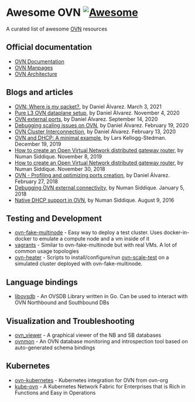 # Awesome OVN [![Awesome](https://cdn.rawgit.com/sindresorhus/awesome/d7305f38d29fed78fa85652e3a63e154dd8e8829/media/badge.svg)](https://github.com/sindresorhus/awesome)
A curated list of awesome [OVN](https://github.com/ovn-org/ovn) resources

## Official documentation

* [OVN Documentation](https://docs.ovn.org/en/latest/)
* [OVN Manpages](https://www.ovn.org/support/dist-docs)
* [OVN Architecture](https://www.ovn.org/support/dist-docs/ovn-architecture.7.html)

## Blogs and articles

* [OVN: Where is my packet?](http://dani.foroselectronica.es/ovn-where-is-my-packet-665/), by Daniel Álvarez. March 3, 2021
* [Pure L3 OVN dataplane setup](http://dani.foroselectronica.es/pure-l3-ovn-dataplane-setup-652/), by Daniel Álvarez. November 4, 2020
* [OVN external ports](http://dani.foroselectronica.es/ovn-external-ports-604/), by Daniel Álvarez. September 14, 2020
* [Debugging scaling issues on OVN](http://dani.foroselectronica.es/debugging-scaling-issues-on-ovn-595/), by Daniel Álvarez. February 19, 2020
* [OVN Cluster Interconnection](http://dani.foroselectronica.es/ovn-cluster-interconnection-567/), by Daniel Álvarez. February 13, 2020
* [OVN and DHCP: A minimal example](https://blog.oddbit.com/post/2019-12-19-ovn-and-dhcp/), by Lars Kellogg-Stedman. December 19, 2019
* [How to create an Open Virtual Network distributed gateway router](https://developers.redhat.com/blog/2018/11/08/how-to-create-an-open-virtual-network-distributed-gateway-router/), by Numan Siddique. November 8, 2019
* [How to create an Open Virtual Network distributed gateway router](https://numans.blog/2018/11/30/how-to-create-an-open-virtual-network-distributed-gateway-router/), by Numan Siddique. November 30, 2018
* [OVN - Profiling and optimizing ports creation](http://dani.foroselectronica.es/ovn-profiling-and-optimizing-ports-creation-434/), by Daniel Álvarez. February 27, 2018
* [Debugging OVN external connectivity](https://numans.blog/2018/01/05/debugging-ovn-external-connectivity-part-1/), by Numan Siddique. January 5, 2018
* [Native DHCP support in OVN](https://numans.blog/2016/08/09/native-dhcp-support-in-ovn/), by Numan Siddique. August 9, 2016

## Testing and Development

* [ovn-fake-multinode](https://github.com/ovn-org/ovn-fake-multinode) - Easy way to deploy a test cluster. Uses docker-in-docker to emulate a compute node and a vm inside of it
* [vagrants](https://github.com/danalsan/vagrants) - Similar to ovn-fake-multinode but with real VMs. A lot of common usage topologies
* [ovn-heater](https://github.com/dceara/ovn-heater) - Scripts to install/configure/run [ovn-scale-test](https://github.com/ovn-org/ovn-scale-test) on a simulated cluster deployed with ovn-fake-multinode.

## Language bindings
* [libovsdb](https://github.com/ovn-org/libovsdb) - An OVSDB Library written in Go. Can be used to interact with OVN Northbound and Southbound DBs


## Visualization and Troubleshooting

* [ovn_viewer](https://github.com/ralonsoh/ovn_viewer) - A graphical viewer of the NB and SB databases
* [ovnmon](https://github.com/amorenoz/ovnmon) - An OVN database monitoring and introspection tool based on auto-generated schema bindings

## Kubernetes

* [ovn-kubernetes](https://github.com/ovn-org/ovn-kubernetes) - Kubernetes integration for OVN from ovn-org
* [kube-ovn](https://github.com/kubeovn/kube-ovn) - A Kubernetes Network Fabric for Enterprises that is Rich in Functions and Easy in Operations

